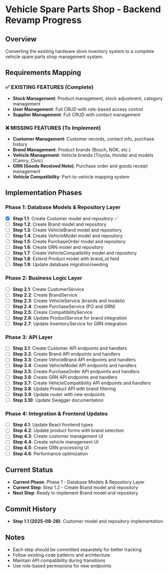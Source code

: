 # Vehicle Spare Parts Shop - Backend Revamp Progress

## Overview
Converting the existing hardware store inventory system to a complete vehicle spare parts shop management system.

## Requirements Mapping

### ✅ EXISTING FEATURES (Complete)
- **Stock Management**: Product management, stock adjustment, category management
- **User Management**: Full CRUD with role-based access control
- **Supplier Management**: Full CRUD with contact management

### ❌ MISSING FEATURES (To Implement)
- **Customer Management**: Customer records, contact info, purchase history
- **Brand Management**: Product brands (Bosch, NGK, etc.)
- **Vehicle Management**: Vehicle brands (Toyota, Honda) and models (Camry, Civic)
- **GRN (Goods Received Note)**: Purchase order and goods receipt management
- **Vehicle Compatibility**: Part-to-vehicle mapping system

## Implementation Phases

### Phase 1: Database Models & Repository Layer
- [x] **Step 1.1**: Create Customer model and repository ✅
- [ ] **Step 1.2**: Create Brand model and repository  
- [ ] **Step 1.3**: Create VehicleBrand model and repository
- [ ] **Step 1.4**: Create VehicleModel model and repository
- [ ] **Step 1.5**: Create PurchaseOrder model and repository
- [ ] **Step 1.6**: Create GRN model and repository
- [ ] **Step 1.7**: Create VehicleCompatibility model and repository
- [ ] **Step 1.8**: Extend Product model with brand_id field
- [ ] **Step 1.9**: Update database migration/seeding

### Phase 2: Business Logic Layer
- [ ] **Step 2.1**: Create CustomerService
- [ ] **Step 2.2**: Create BrandService
- [ ] **Step 2.3**: Create VehicleService (brands and models)
- [ ] **Step 2.4**: Create PurchaseService (PO and GRN)
- [ ] **Step 2.5**: Create CompatibilityService
- [ ] **Step 2.6**: Update ProductService for brand integration
- [ ] **Step 2.7**: Update InventoryService for GRN integration

### Phase 3: API Layer
- [ ] **Step 3.1**: Create Customer API endpoints and handlers
- [ ] **Step 3.2**: Create Brand API endpoints and handlers
- [ ] **Step 3.3**: Create VehicleBrand API endpoints and handlers
- [ ] **Step 3.4**: Create VehicleModel API endpoints and handlers
- [ ] **Step 3.5**: Create PurchaseOrder API endpoints and handlers
- [ ] **Step 3.6**: Create GRN API endpoints and handlers
- [ ] **Step 3.7**: Create VehicleCompatibility API endpoints and handlers
- [ ] **Step 3.8**: Update Product API with brand filtering
- [ ] **Step 3.9**: Update router with new endpoints
- [ ] **Step 3.10**: Update Swagger documentation

### Phase 4: Integration & Frontend Updates
- [ ] **Step 4.1**: Update React frontend types
- [ ] **Step 4.2**: Update product forms with brand selection
- [ ] **Step 4.3**: Create customer management UI
- [ ] **Step 4.4**: Create vehicle management UI
- [ ] **Step 4.5**: Create GRN processing UI
- [ ] **Step 4.6**: Performance optimization

## Current Status
- **Current Phase**: Phase 1 - Database Models & Repository Layer
- **Current Step**: Step 1.2 - Create Brand model and repository
- **Next Step**: Ready to implement Brand model and repository

## Commit History
- **Step 1.1 (2025-08-28)**: Customer model and repository implementation

## Notes
- Each step should be committed separately for better tracking
- Follow existing code patterns and architecture
- Maintain API compatibility during transitions
- Use role-based permissions for new endpoints